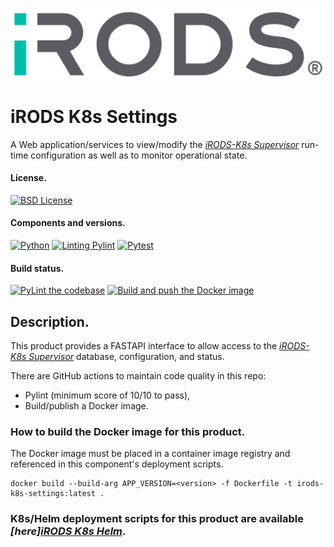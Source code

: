 <!--
BSD 3-Clause All rights reserved.

SPDX-License-Identifier: BSD 3-Clause
-->

[![iRODS](iRODS-Logo.png)](https://irods.org)

# iRODS K8s Settings
A Web application/services to view/modify the *[iRODS-K8s Supervisor](https://github.com/irods-contrib/iRODS-K8s-Supervisor)* run-time configuration as well as to monitor operational state.

#### License.
[![BSD License](https://img.shields.io/badge/License-BSD-orange.svg)](https://github.com/irods-contrib/iRODS-K8s-Settings/blob/main/LICENSE)

#### Components and versions.
[![Python](https://img.shields.io/badge/Python-3.12.3-orange)](https://github.com/python/cpython)
[![Linting Pylint](https://img.shields.io/badge/Pylint-%203.1.0-yellow)](https://github.com/PyCQA/pylint)
[![Pytest](https://img.shields.io/badge/Pytest-%208.2.0-blue)](https://github.com/pytest-dev/pytest)

#### Build status.
[![PyLint the codebase](https://github.com/irods-contrib/iRODS-K8s-Settings/actions/workflows/pylint.yml/badge.svg)](https://github.com/irods-contrib/iRODS-K8s-Settings/actions/workflows/pylint.yml)
[![Build and push the Docker image](https://github.com/irods-contrib/iRODS-K8s-Settings/actions/workflows/image-push.yml/badge.svg)](https://github.com/irods-contrib/iRODS-K8s-Settings/actions/workflows/image-push.yml)

## Description.
This product provides a FASTAPI interface to allow access to 
the *[iRODS-K8s Supervisor](https://github.com/irods-contrib/iRODS-K8s-Supervisor)* database, configuration, and status.

There are GitHub actions to maintain code quality in this repo:
 - Pylint (minimum score of 10/10 to pass),
 - Build/publish a Docker image.

### How to build the Docker image for this product.

The Docker image must be placed in a container image registry and referenced in this component's deployment scripts.

```shell
docker build --build-arg APP_VERSION=<version> -f Dockerfile -t irods-k8s-settings:latest .
```
### K8s/Helm deployment scripts for this product are available *[here][iRODS K8s Helm](https://github.com/irods/irods_k8s/tree/main/helm/irods-supervisor-settings)*.
